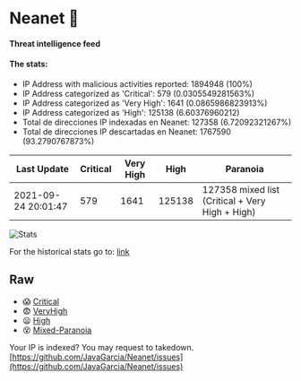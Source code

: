 # Neanet :hocho:
#### Threat intelligence feed
#### The stats:

- IP Address with malicious activities reported: 1894948 (100%)
- IP Address categorized as 'Critical':  579 (0.0305549281563%)
- IP Address categorized as 'Very High':  1641 (0.0865986823913%)
- IP Address categorized as 'High':  125138 (6.60376960212)
- Total de direcciones IP indexadas en Neanet:  127358 (6.72092321267%)
- Total de direcciones IP descartadas en Neanet:  1767590 (93.2790767873%)

| Last Update | Critical | Very High | High | Paranoia |
| --- | --- | --- | --- | --- |
| 2021-09-24 20:01:47 | 579 | 1641 | 125138 | 127358 mixed list (Critical + Very High + High)|

![Stats](https://docs.google.com/spreadsheets/d/e/2PACX-1vSnaNMIXVabIpDJjufMlzH7poXnshF3mgd8Is1g9ytUEzVsP5my4Trn8f-xkoLLQ38xpL3HtmUexLo6/pubchart?oid=501124687&format=image)

For the historical stats go to: [link](/stats.csv)
## Raw
- :scream: [Critical](https://raw.githubusercontent.com/JavaGarcia/Neanet/master/blacklists/neanet_critical.txt)
- :fearful: [VeryHigh](https://raw.githubusercontent.com/JavaGarcia/Neanet/master/blacklists/neanet_veryHigh.txtt)
- :frowning: [High](https://raw.githubusercontent.com/JavaGarcia/Neanet/master/blacklists/neanet_high.txt)
- :dizzy_face: [Mixed-Paranoia](https://raw.githubusercontent.com/JavaGarcia/Neanet/master/blacklists/neanet_all.txt)


Your IP is indexed? You may request to takedown. [https://github.com/JavaGarcia/Neanet/issues](https://github.com/JavaGarcia/Neanet/issues)








































































































































































































































































































































































































































































































































































































































































































































































































































































































































































































































































































































































































































































































































































































































































































































































































































































































































































































































































































































































































































































































































































































































































































































































































































































































































































































































































































































































































































































































































































































































































































































































































































































































































































































































































































































































































































































































































































































































































































































































































































































































































































































































































































































































































































































































































































































































































































































































































































































































































































































































































































































































































































































































































































































































































































































































































































































































































































































































































































































































































































































































































































































































































































































































































































































































































































































































































































































































































































































































































































































































































































































































































































































































































































































































































































































































































































































































































































































































































































































































































































































































































































































































































































































































































































































































































































































































































































































































































































































































































































































































































































































































































